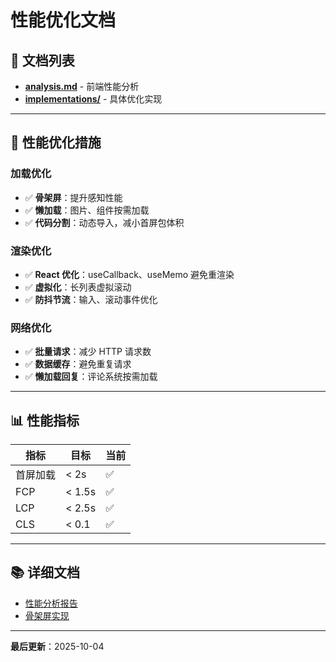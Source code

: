 # 性能优化文档

## 📖 文档列表

- [**analysis.md**](./analysis.md) - 前端性能分析
- [**implementations/**](./implementations/) - 具体优化实现

---

## 🚀 性能优化措施

### 加载优化

- ✅ **骨架屏**：提升感知性能
- ✅ **懒加载**：图片、组件按需加载
- ✅ **代码分割**：动态导入，减小首屏包体积

### 渲染优化

- ✅ **React 优化**：useCallback、useMemo 避免重渲染
- ✅ **虚拟化**：长列表虚拟滚动
- ✅ **防抖节流**：输入、滚动事件优化

### 网络优化

- ✅ **批量请求**：减少 HTTP 请求数
- ✅ **数据缓存**：避免重复请求
- ✅ **懒加载回复**：评论系统按需加载

---

## 📊 性能指标

| 指标     | 目标   | 当前 |
| -------- | ------ | ---- |
| 首屏加载 | < 2s   | ✅   |
| FCP      | < 1.5s | ✅   |
| LCP      | < 2.5s | ✅   |
| CLS      | < 0.1  | ✅   |

---

## 📚 详细文档

- [性能分析报告](./analysis.md)
- [骨架屏实现](./implementations/loading-skeleton-implementation.md)

---

**最后更新**：2025-10-04
